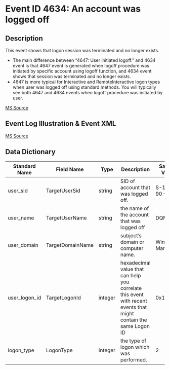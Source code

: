 # Event ID 4634: An account was logged off

## Description

This event shows that logon session was terminated and no longer exists.

* The main difference between “4647: User initiated logoff.” and 4634 event is that 4647 event is generated when logoff procedure was initiated by specific account using logoff function, and 4634 event shows that session was terminated and no longer exists.
* 4647 is more typical for Interactive and RemoteInteractive logon types when user was logged off using standard methods. You will typically see both 4647 and 4634 events when logoff procedure was initiated by user.

[MS Source](https://github.com/MicrosoftDocs/windows-itpro-docs/blob/master/windows/security/threat-protection/auditing/event-4634.md)

## Event Log Illustration & Event XML

[MS Source](https://github.com/MicrosoftDocs/windows-itpro-docs/blob/master/windows/security/threat-protection/auditing/event-4634.md)

## Data Dictionary

|	Standard Name	| Field Name |	Type	|	Description	|	Sample Value	|
|	----------------	|	----------------	|	----------------	|	----------------	|	----------------	|
|	user_sid	|	TargetUserSid	|	string	|	SID of account that was logged off.	|	S-1-5-90-1	|
|	user_name	|	TargetUserName	|	string	|	the name of the account that was logged off	|	DQM-1	|
|	user_domain	|	TargetDomainName	|	string	|	subject’s domain or computer name.	|	Window Manager	|
|	user_logon_id	|	TargetLogonId	|	integer	|	hexadecimal value that can help you correlate this event with recent events that might contain the same Logon ID	|	0x1a0992	|
|	logon_type	|	LogonType	|	integer	|	the type of logon which was performed.	|	2	|